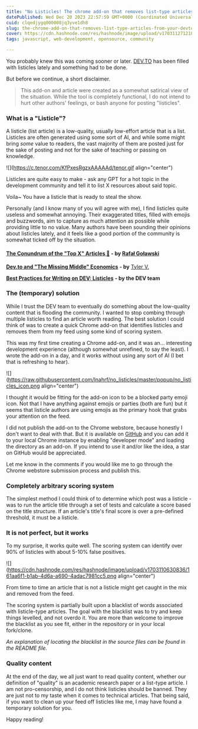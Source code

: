 ```yaml
---
title: "No Listicles! The chrome add-on that removes list-type articles from your DEV.TO feed"
datePublished: Wed Dec 20 2023 22:57:59 GMT+0000 (Coordinated Universal Time)
cuid: clqedjygq000008jq3yve1dh8
slug: the-chrome-add-on-that-removes-list-type-articles-from-your-devto-feed
cover: https://cdn.hashnode.com/res/hashnode/image/upload/v1703112712186/bada7817-2b99-44d3-a915-8952fc3f04ef.png
tags: javascript, web-development, opensource, community

---
```


You probably knew this was coming sooner or later. [DEV.TO](http://DEV.TO) has been filled with listicles lately and something had to be done.

But before we continue, a short disclaimer.

> This add-on and article were created as a somewhat satirical view of the situation. While the tool is completely functional, I do not intend to hurt other authors' feelings, or bash anyone for posting "listicles".

### What is a "Listicle"?

A listicle (list article) is a low-quality, usually low-effort article that is a list. Listicles are often generated using some sort of AI, and while some might bring *some* value to readers, the vast majority of them are posted just for the sake of posting and not for the sake of teaching or passing on knowledge.

![](https://c.tenor.com/KfPxesRgzxAAAAAd/tenor.gif align="center")

Listicles are quite easy to make - ask any GPT for a hot topic in the development community and tell it to list X resources about said topic.

Voila~ You have a listicle that is ready to steal the show.

Personally (and I know many of you will agree with me), I find listicles quite useless and somewhat annoying. Their exaggerated titles, filled with emojis and buzzwords, aim to capture as much attention as possible while providing little to no value. Many authors have been sounding their opinions about listicles lately, and it feels like a good portion of the community is somewhat ticked off by the situation.

#### [**The Conundrum of the "Top X" Articles 🤔**](https://dev.to/rgolawski/the-conundrum-of-the-top-x-articles-l55) **- by** [**Rafał Goławski**](https://dev.to/rgolawski)

[**Dev.to and "The Missing Middle" Economics**](https://dev.to/terabytetiger/devto-and-the-missing-middle-economics-59ip) **- by** [Tyler V.](https://dev.to/terabytetiger)

[**Best Practices for Writing on DEV: Listicles**](https://dev.to/devteam/best-practices-for-writing-on-dev-listicles-16e5) **- by the DEV team**

### The (temporary) solution

While I trust the DEV team to eventually do something about the low-quality content that is flooding the community. I wanted to stop combing through multiple listicles to find an article worth reading. The best solution I could think of was to create a quick Chrome add-on that identifies listicles and removes them from my feed using some kind of scoring system.

This was my first time creating a Chrome add-on, and it was an... interesting development experience (although somewhat unrefined, to say the least). I wrote the add-on in a day, and it works without using any sort of AI (I bet that is refreshing to hear).

![](https://raw.githubusercontent.com/lnahrf/no_listicles/master/popup/no_listicles_icon.png align="center")

I thought it would be fitting for the add-on icon to be a blocked party emoji icon. Not that I have anything against emojis or parties (both are fun) but it seems that listicle authors are using emojis as the primary hook that grabs your attention on the feed.

I did not publish the add-on to the Chrome webstore, because honestly I don't want to deal with that. But it is available on [GitHub](https://github.com/lnahrf/no_listicles) and you can add it to your local Chrome instance by enabling "developer mode" and loading the directory as an add-on. If you intend to use it and/or like the idea, a star on GitHub would be appreciated.

Let me know in the comments if you would like me to go through the Chrome webstore submission process and publish this.

### Completely arbitrary scoring system

The simplest method I could think of to determine which post was a listicle - was to run the article title through a set of tests and calculate a score based on the title structure. If an article's title's final score is over a pre-defined threshold, it must be a listicle.

### **It is not perfect, but it works**

To my surprise, it works quite well. The scoring system can identify over 90% of listicles with about 5-10% false positives.

![](https://cdn.hashnode.com/res/hashnode/image/upload/v1703110630836/161aa6f1-b1ab-4d6a-a690-4adac7981cc5.png align="center")

From time to time an article that is not a listicle might get caught in the mix and removed from the feed.

The scoring system is partially built upon a blacklist of words associated with listicle-type articles. The goal with the blacklist was to try and keep things levelled, and not overdo it. You are more than welcome to improve the blacklist as you see fit, either in the repository or in your local fork/clone.

*An explanation of locating the blacklist in the source files can be found in the README file.*

### Quality content

At the end of the day, we all just want to read quality content, whether our definition of "quality" is an academic research paper or a list-type article. I am not pro-censorship, and I do not think listicles should be banned. They are just not to my taste when it comes to technical articles. That being said, if you want to clean up your feed off listicles like me, I may have found a temporary solution for you.

Happy reading!